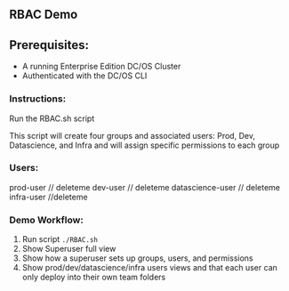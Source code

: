 ## RBAC Demo

## Prerequisites:
- A running Enterprise Edition DC/OS Cluster
- Authenticated with the DC/OS CLI

### Instructions:
Run the RBAC.sh script

This script will create four groups and associated users: Prod, Dev, Datascience, and Infra and will assign specific permissions to each group

### Users:
prod-user // deleteme
dev-user // deleteme
datascience-user // deleteme
infra-user //deleteme

### Demo Workflow:
1. Run script `./RBAC.sh`
2. Show Superuser full view
3. Show how a superuser sets up groups, users, and permissions
3. Show prod/dev/datascience/infra users views and that each user can only deploy into their own team folders
